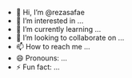 - 👋 Hi, I’m @rezasafae
- 👀 I’m interested in ...
- 🌱 I’m currently learning ...
- 💞️ I’m looking to collaborate on ...
- 📫 How to reach me ...
- 😄 Pronouns: ...
- ⚡ Fun fact: ...

<!---
rezasafae/rezasafae is a ✨ special ✨ repository because its `README.md` (this file) appears on your GitHub profile.
You can click the Preview link to take a look at your changes.
--->
